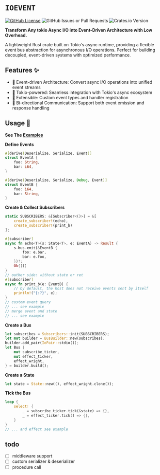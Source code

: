 # `IOEVENT`

[![GitHub License](https://img.shields.io/github/license/BERADQ/ioevent)](https://github.com/BERADQ/ioevent/blob/main/LICENSE)
![GitHub Issues or Pull Requests](https://img.shields.io/github/issues/BERADQ/ioevent)
![Crates.io Version](https://img.shields.io/crates/v/ioevent)

**Transform Any tokio Async I/O into Event-Driven Architecture with Low Overhead.**

A lightweight Rust crate built on Tokio's async runtime, providing a flexible event bus abstraction for asynchronous I/O operations. Perfect for building decoupled, event-driven systems with optimized performance.

## Features ✨
- 🚀 Event-driven Architecture: Convert async I/O operations into unified event streams
- 🔗 Tokio-powered: Seamless integration with Tokio's async ecosystem
- 🧩 Extensible: Custom event types and handler registration
- 🔄 Bi-directional Communication: Support both event emission and response handling

## Usage 🚀

**See The [Examples](https://github.com/BERADQ/ioevent/tree/main/examples)**

**Define Events**
```rust
#[derive(Deserialize, Serialize, Event)]
struct EventA {
    foo: String,
    bar: i64,
}

#[derive(Deserialize, Serialize, Debug, Event)]
struct EventB {
    foo: i64,
    bar: String,
}
```

**Create & Collect Subscribers**
```rust
static SUBSCRIBERS: &[Subscriber<()>] = &[
    create_subscriber!(echo),
    create_subscriber!(print_b)
];

#[subscriber]
async fn echo<T>(s: State<T>, e: EventA) -> Result {
    s.bus.emit(&EventB {
        foo: e.bar,
        bar: e.foo,
    })?;
    Ok(())
}
// outher side: without state or ret
#[subscriber]
async fn print_b(e: EventB) {
    // by default, the host does not receive events sent by itself
    println!("{:?}", e);
}
// custom event query
// ... see example
// merge event and state
// ... see example
```

**Create a Bus**
```rust
let subscribes = Subscribers::init(SUBSCRIBERS);
let mut builder = BusBuilder::new(subscribes);
builder.add_pair(IoPair::stdio());
let Bus {
    mut subscribe_ticker,
    mut effect_ticker,
    effect_wright,
} = builder.build();
```

**Create a State**
```rust
let state = State::new((), effect_wright.clone());
```

**Tick the Bus**
```rust
loop {
    select! {
        _ = subscribe_ticker.tick(&state) => {},
        _ = effect_ticker.tick() => {},
    }
}
// ... and effect see example
```

## todo
- [ ] middleware support
- [ ] custom serializer & deserializer
- [ ] procedure call